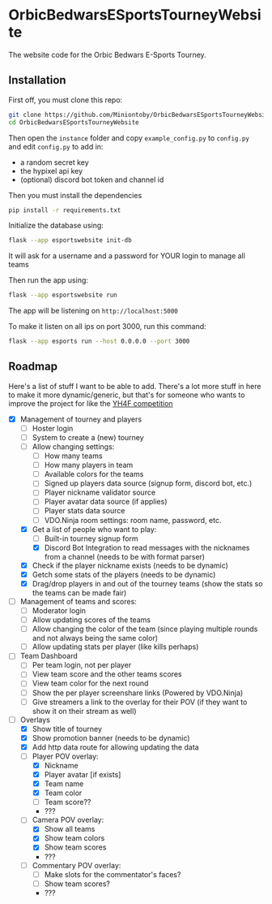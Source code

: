 # OrbicBedwarsESportsTourneyWebsite

The website code for the Orbic Bedwars E-Sports Tourney.


## Installation

First off, you must clone this repo:
```bash
git clone https://github.com/Miniontoby/OrbicBedwarsESportsTourneyWebsite.git
cd OrbicBedwarsESportsTourneyWebsite
```

Then open the `instance` folder and copy `example_config.py` to `config.py` and edit `config.py` to add in:
- a random secret key
- the hypixel api key
- (optional) discord bot token and channel id


Then you must install the dependencies
```bash
pip install -r requirements.txt
```

Initialize the database using:
```bash
flask --app esportswebsite init-db
```
It will ask for a username and a password for YOUR login to manage all teams


Then run the app using:
```bash
flask --app esportswebsite run
```
The app will be listening on `http://localhost:5000`


To make it listen on all ips on port 3000, run this command:
```bash
flask --app esports run --host 0.0.0.0 --port 3000
```


## Roadmap

Here's a list of stuff I want to be able to add.
There's a lot more stuff in here to make it more dynamic/generic,
but that's for someone who wants to improve the project for like the [YH4F competition](https://yhf4.org)

- [x] Management of tourney and players
  - [ ] Hoster login
  - [ ] System to create a (new) tourney
  - [ ] Allow changing settings:
    - [ ] How many teams
    - [ ] How many players in team
    - [ ] Available colors for the teams
    - [ ] Signed up players data source (signup form, discord bot, etc.)
    - [ ] Player nickname validator source
    - [ ] Player avatar data source (if applies)
    - [ ] Player stats data source
    - [ ] VDO.Ninja room settings: room name, password, etc.
  - [x] Get a list of people who want to play:
    - [ ] Built-in tourney signup form
    - [x] Discord Bot Integration to read messages with the nicknames from a channel (needs to be with format parser)
  - [x] Check if the player nickname exists (needs to be dynamic)
  - [x] Getch some stats of the players (needs to be dynamic)
  - [x] Drag/drop players in and out of the tourney teams (show the stats so the teams can be made fair)
- [ ] Management of teams and scores:
  - [ ] Moderator login
  - [ ] Allow updating scores of the teams
  - [ ] Allow changing the color of the team (since playing multiple rounds and not always being the same color)
  - [ ] Allow updating stats per player (like kills perhaps)
- [ ] Team Dashboard
  - [ ] Per team login, not per player
  - [ ] View team score and the other teams scores
  - [ ] View team color for the next round
  - [ ] Show the per player screenshare links (Powered by VDO.Ninja)
  - [ ] Give streamers a link to the overlay for their POV (if they want to show it on their stream as well)
- [ ] Overlays
  - [x] Show title of tourney
  - [x] Show promotion banner (needs to be dynamic)
  - [x] Add http data route for allowing updating the data
  - [ ] Player POV overlay:
    - [x] Nickname
    - [x] Player avatar [if exists]
    - [x] Team name
    - [x] Team color
    - [ ] Team score??
    - ???
  - [ ] Camera POV overlay:
    - [x] Show all teams
    - [x] Show team colors
    - [x] Show team scores
    - ???
  - [ ] Commentary POV overlay:
    - [ ] Make slots for the commentator's faces?
    - [ ] Show team scores?
    - ???

